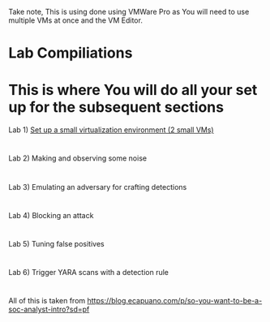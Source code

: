 Take note, This is using done using VMWare Pro as You will need to use multiple VMs at once and the VM Editor.

# Lab Compiliations
# This is where You will do all your set up for the subsequent sections
Lab 1) [Set up a small virtualization environment (2 small VMs)](https://github.com/rasehum/Lab-compilation/tree/Setup-for-windows-and-Linux)
#
Lab 2) Making and observing some noise
#
Lab 3) Emulating an adversary for crafting detections
#
Lab 4) Blocking an attack
#
Lab 5) Tuning false positives
#
Lab 6) Trigger YARA scans with a detection rule
#

All of this is taken from https://blog.ecapuano.com/p/so-you-want-to-be-a-soc-analyst-intro?sd=pf
